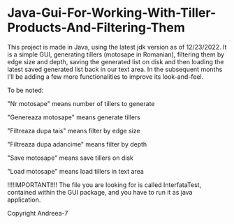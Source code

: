 # Java-Gui-For-Working-With-Tiller-Products-And-Filtering-Them

This project is made in Java, using the latest jdk version as of 12/23/2022. It is a simple GUI, generating tillers (motosape in Romanian), filtering them by edge 
size and depth, saving the generated list on disk and then loading the latest saved generated list back in our text area. In the subsequent months I'll be adding
a few more functionalities to improve its look-and-feel.


To be noted: 

"Nr motosape" means number of tillers to generate

"Genereaza motosape" means generate tillers

"Filtreaza dupa tais" means filter by edge size

"Filtreaza dupa adancime" means filter by depth

"Save motosape" means save tillers on disk

"Load motosape" means load tillers in text area

!!!!IMPORTANT!!!!
The file you are looking for is called InterfataTest, contained within the GUI package, and you have to run it as java application.

Copyright Andreea-7
